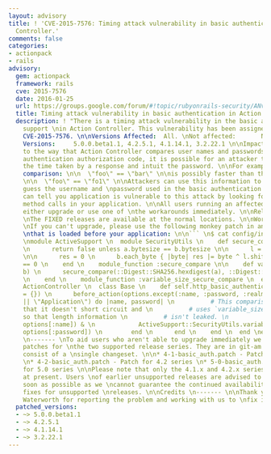 ```yaml
---
layout: advisory
title: ! 'CVE-2015-7576: Timing attack vulnerability in basic authentication in Action
  Controller.'
comments: false
categories:
- actionpack
- rails
advisory:
  gem: actionpack
  framework: rails
  cve: 2015-7576
  date: 2016-01-25
  url: https://groups.google.com/forum/#!topic/rubyonrails-security/ANv0HDHEC3k
  title: Timing attack vulnerability in basic authentication in Action Controller.
  description: ! "There is a timing attack vulnerability in the basic authentication
    support \nin Action Controller. This vulnerability has been assigned the CVE \nidentifier
    CVE-2015-7576. \n\nVersions Affected:  All. \nNot affected:       None. \nFixed
    Versions:     5.0.0.beta1.1, 4.2.5.1, 4.1.14.1, 3.2.22.1 \n\nImpact \n------ \nDue
    to the way that Action Controller compares user names and passwords in \nbasic
    authentication authorization code, it is possible for an attacker to \nanalyze
    the time taken by a response and intuit the password. \n\nFor example, this string
    comparison: \n\n  \"foo\" == \"bar\" \n\nis possibly faster than this comparison:
    \n\n  \"foo\" == \"fo1\" \n\nAttackers can use this information to attempt to
    guess the username and \npassword used in the basic authentication system. \n\nYou
    can tell you application is vulnerable to this attack by looking for \n`http_basic_authenticate_with`
    method calls in your application. \n\nAll users running an affected release should
    either upgrade or use one of \nthe workarounds immediately. \n\nReleases \n--------
    \nThe FIXED releases are available at the normal locations. \n\nWorkarounds \n-----------
    \nIf you can't upgrade, please use the following monkey patch in an initializer
    \nthat is loaded before your application: \n\n``` \n$ cat config/initializers/basic_auth_fix.rb
    \nmodule ActiveSupport \n  module SecurityUtils \n    def secure_compare(a, b)
    \n      return false unless a.bytesize == b.bytesize \n\n      l = a.unpack \"C#{a.bytesize}\"
    \n\n      res = 0 \n      b.each_byte { |byte| res |= byte ^ l.shift } \n      res
    == 0 \n    end \n    module_function :secure_compare \n\n    def variable_size_secure_compare(a,
    b) \n      secure_compare(::Digest::SHA256.hexdigest(a), ::Digest::SHA256.hexdigest(b))
    \n    end \n    module_function :variable_size_secure_compare \n  end \nend \n\nmodule
    ActionController \n  class Base \n    def self.http_basic_authenticate_with(options
    = {}) \n      before_action(options.except(:name, :password, :realm)) do \n        authenticate_or_request_with_http_basic(options[:realm]
    || \"Application\") do |name, password| \n          # This comparison uses & so
    that it doesn't short circuit and \n          # uses `variable_size_secure_compare`
    so that length information \n          # isn't leaked. \n          ActiveSupport::SecurityUtils.variable_size_secure_compare(name,
    options[:name]) & \n            ActiveSupport::SecurityUtils.variable_size_secure_compare(password,
    options[:password]) \n        end \n      end \n    end \n  end \nend \n``` \n\n\nPatches
    \n------- \nTo aid users who aren't able to upgrade immediately we have provided
    patches for \nthe two supported release series. They are in git-am format and
    consist of a \nsingle changeset. \n\n* 4-1-basic_auth.patch - Patch for 4.1 series
    \n* 4-2-basic_auth.patch - Patch for 4.2 series \n* 5-0-basic_auth.patch - Patch
    for 5.0 series \n\nPlease note that only the 4.1.x and 4.2.x series are supported
    at present. Users \nof earlier unsupported releases are advised to upgrade as
    soon as possible as we \ncannot guarantee the continued availability of security
    fixes for unsupported \nreleases. \n\nCredits \n------- \n\nThank you to Daniel
    Waterworth for reporting the problem and working with us to \nfix it.\n"
  patched_versions:
  - ~> 5.0.0.beta1.1
  - ~> 4.2.5.1
  - ~> 4.1.14.1
  - ~> 3.2.22.1
---
```

